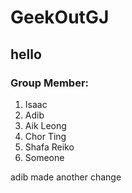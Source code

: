 # GeekOutGJ
 ## hello

### Group Member:
1. Isaac
2. Adib
3. Aik Leong
4. Chor Ting
5. Shafa Reiko
6. Someone

adib made another change